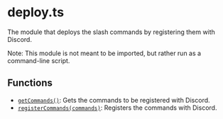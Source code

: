 # deploy.ts

The module that deploys the slash commands by registering them with Discord.

Note: This module is not meant to be imported, but rather run as a command-line script.

## Functions

* [`getCommands()`](../getCommands): Gets the commands to be registered with Discord.
* [`registerCommands(commands)`](../registerCommands): Registers the commands with Discord.